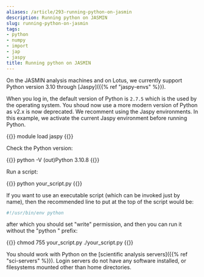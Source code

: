 ```yaml
---
aliases: /article/293-running-python-on-jasmin
description: Running python on JASMIN
slug: running-python-on-jasmin
tags:
- python
- numpy
- import
- jap
- jaspy
title: Running python on JASMIN
---
```


On the JASMIN analysis machines and on Lotus, we currently support
Python version 3.10 through [Jaspy]({{% ref "jaspy-envs" %}}).

When you log in, the default version of Python is `2.7.5` which is the used by the
operating system. You shoud now use a more modern version of Python as v2.x is now deprecated. 
We recomment using the Jaspy environments. In this example, we
activate the current Jaspy environment before running Python.

{{<command user="user" host="sci1">}}
module load jaspy
{{</command>}}

Check the Python version:

{{<command user="user" host="sci1">}}
python -V
(out)Python 3.10.8
{{</command>}}

Run a script:

{{<command user="user" host="sci1">}}
python your_script.py
{{</command>}}

If you want to use an executable script (which can be invoked just by name),
then the recommended line to put at the top of the script would be:

```bash
#!/usr/bin/env python
```

after which you should set "write" permission, and then you can run it without
the "python " prefix:

{{<command user="user" host="sci1">}}
chmod 755 your_script.py
./your_script.py
{{</command>}}

You should work with Python on the [scientific analysis servers]({{% ref "sci-servers" %}}).
Login servers do not have any software installed, or filesystems mounted other than home directories.
